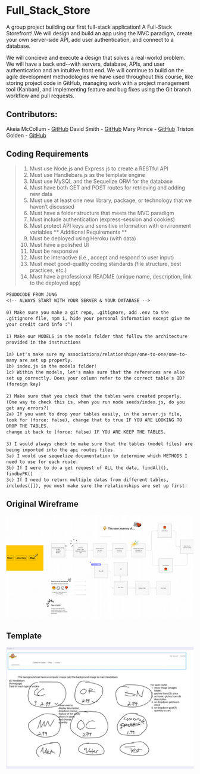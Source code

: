 # Full_Stack_Store

A group project building our first full-stack application! A Full-Stack Storefront! We will design and build an app using the MVC paradigm, create your own server-side API, add user authentication, and connect to a database.

We will concieve and execute a design that solves a real-workd problem.  We will have a back end--with servers, database, APIs, and user authentication and an intuitive front end. We will continue to build on the agile development methodologies we have used throughout this course, like storing  project code in GitHub, managing work with a project management tool (Kanban), and implementing feature and bug fixes using the Git branch workflow and pull requests.

## Contributors: 
Akeia McCollum - [GitHub](https://github.com/DrMcCollum5)
David Smith    - [GitHub](https://github.com/DoodleBoops)
Mary Prince    - [GitHub](https://github.com/Cheez0id)
Triston Golden - [GitHub](https://github.com/TGolden95)

## Coding Requirements

>1. Must use Node.js and Express.js to create a RESTful API
>2. Must use Handlebars.js as the template engine
>3. Must use MySQL and the Sequelize ORM for the database
>4. Must have both GET and POST routes for retrieving and adding new data
>5. Must use at least one new library, package, or technology that we haven’t discussed
>6. Must have a folder structure that meets the MVC paradigm
>7. Must include authentication (express-session and cookies)
>8. Must protect API keys and sensitive information with environment variables
** Additional Requirements **
>9. Must be deployed using Heroku (with data)
>10. Must have a polished UI
>11. Must be responsive
>12. Must be interactive (i.e., accept and respond to user input)
>13. Must meet good-quality coding standards (file structure, best practices, etc.)
>14. Must have a professional README (unique name, description, link to the deployed app)

```
PSUDOCODE FROM JUNG
<!-- ALWAYS START WITH YOUR SERVER & YOUR DATABASE -->

0) Make sure you make a git repo, .gitignore, add .env to the .gitignore file, npm i, hide your personal information except give me your credit card info :^) 

1) Make our MODELS in the models folder that follow the architecture 
provided in the instructions

1a) Let's make sure my associations/relationships/one-to-one/one-to-many are set up properly. 
1b) index.js in the models folder!
1c) Within the models, let's make sure that the references are also set up correctly. Does your column refer to the correct table's ID? (foreign key)

2) Make sure that you check that the tables were created properly. (One way to check this is, when you run node seeds/index.js, do you get any errors?)
2a) If you want to drop your tables easily, in the server.js file, look for (force: false), change that to true IF YOU ARE LOOKING TO DROP THE TABLES. 
change it back to (force: false) IF YOU ARE KEEP THE TABLES. 

3) I would always check to make sure that the tables (model files) are being imported into the api routes files.
3a) I would use sequelize documentation to determine which METHODS I need to use for each route.
3b) If I were to do a get request of ALL the data, findAll(), findbyPK()
3c) If I need to return multiple datas from different tables, includes([]), you must make sure the relationships are set up first.
```



## Original Wireframe
![Wireframe](/public/images/Wireframe.png "Wireframe")

## Template
![Wireframe](/public/images/alldothandlebars.JPG "Wireframe")
